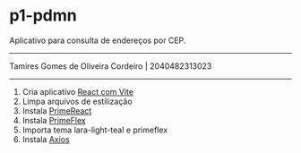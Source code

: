 # p1-pdmn

Aplicativo para consulta de endereços por CEP.

---

Tamires Gomes de Oliveira Cordeiro | 2040482313023

---

1. Cria aplicativo [React com Vite](https://react.dev/learn/build-a-react-app-from-scratch#vite)
2. Limpa arquivos de estilização
3. Instala [PrimeReact](https://primereact.org/installation/)
4. Instala [PrimeFlex](https://primeflex.org/installation#moduleloader)
5. Importa tema lara-light-teal e primeflex
6. Instala [Axios](https://axios-http.com/docs/intro)
